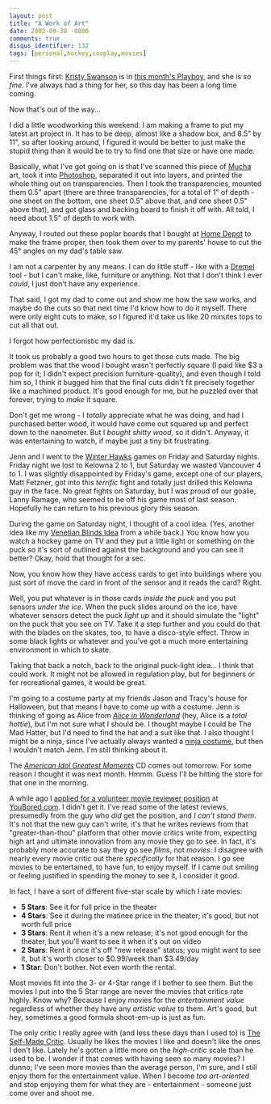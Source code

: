 ```yaml
---
layout: post
title: "A Work of Art"
date: 2002-09-30 -0800
comments: true
disqus_identifier: 132
tags: [personal,hockey,cosplay,movies]
---
```

First things first: [Kristy
Swanson](http://us.imdb.com/Name?Swanson,+Kristy) is in [this month's
Playboy](http://www.playboy.com/magazine/current/), and she is *so
fine*. I've always had a thing for her, so this day has been a long time
coming.

 Now that's out of the way...

 I did a little woodworking this weekend. I am making a frame to put my
latest art project in. It has to be deep, almost like a shadow box, and
8.5" by 11", so after looking around, I figured it would be better to
just make the stupid thing than it would be to try to find one that size
or have one made.

 Basically, what I've got going on is that I've scanned this piece of
[Mucha](http://affiliates.allposters.com/link/redirect.asp?aid=273632&item=290156)
art, took it into
[Photoshop](http://www.adobe.com/products/photoshop/main.html),
separated it out into layers, and printed the whole thing out on
transparencies. Then I took the transparencies, mounted them 0.5" apart
(there are three transparencies, for a total of 1" of depth - one sheet
on the bottom, one sheet 0.5" above that, and one sheet 0.5" above
that), and got glass and backing board to finish it off with. All told,
I need about 1.5" of depth to work with.

 Anyway, I routed out these poplar boards that I bought at [Home
Depot](http://www.homedepot.com/) to make the frame proper, then took
them over to my parents' house to cut the 45° angles on my dad's table
saw.

 I am not a carpenter by any means. I can do little stuff - like with a
[Dremel](http://www.dremel.com) tool - but I can't make, like, furniture
or anything. Not that I don't think I ever *could*, I just don't have
any experience.

 That said, I got my dad to come out and show me how the saw works, and
maybe do the cuts so that next time I'd know how to do it myself. There
were only eight cuts to make, so I figured it'd take us like 20 minutes
tops to cut all that out.

 I forgot how perfectionistic my dad is.

 It took us probably a good two hours to get those cuts made. The big
problem was that the wood I bought wasn't perfectly square (I paid like
\$3 a pop for it; I didn't expect precision furniture-quality), and even
though I told him so, I think it bugged him that the final cuts didn't
fit precisely together like a machined product. It's good enough for me,
but he puzzled over that forever, trying to *make* it square.

 Don't get me wrong - I *totally* appreciate what he was doing, and had
I purchased better wood, it would have come out squared up and perfect
down to the nanometer. But I *bought shitty wood*, so it didn't. Anyway,
it was entertaining to watch, if maybe just a tiny bit frustrating.

 Jenn and I went to the [Winter Hawks](http://www.winterhawks.com) games
on Friday and Saturday nights. Friday night we lost to Kelowna 2 to 1,
but Saturday we wasted Vancouver 4 to 1. I was slightly disappointed by
Friday's game, except one of our players, Matt Fetzner, got into this
*terrific* fight and totally just drilled this Kelowna guy in the face.
No great fights on Saturday, but I was proud of our goalie, Lanny
Ramage, who seemed to be off his game most of last season. Hopefully he
can return to his previous glory this season.

 During the game on Saturday night, I thought of a cool idea. (Yes,
another idea like my [Venetian Blinds
Idea](/archive/2002/09/05/venetian-blinds-idea.aspx) from a while back.)
You know how you watch a hockey game on TV and they put a little light
or something on the puck so it's sort of outlined against the background
and you can see it better? Okay, hold that thought for a sec.

 Now, you know how they have access cards to get into buildings where
you just sort of move the card in front of the sensor and it reads the
card? Right.

 Well, you put whatever is in those cards *inside the puck* and you put
sensors *under the ice*. When the puck slides around on the ice, have
whatever sensors detect the puck *light up* and it should simulate the
"light" on the puck that you see on TV. Take it a step further and you
could do that with the blades on the skates, too, to have a disco-style
effect. Throw in some black lights or whatever and you've got a much
more entertaining environment in which to skate.

 Taking that back a notch, back to the original puck-light idea... I
think that could work. It might not be allowed in regulation play, but
for beginners or for recreational games, it would be great.

 I'm going to a costume party at my friends Jason and Tracy's house for
Halloween, but that means I have to come up with a costume. Jenn is
thinking of going as Alice from [*Alice in
Wonderland*](http://www.amazon.com/exec/obidos/ASIN/B00004R99L/mhsvortex)
(hey, Alice is a *total hottie*), but I'm not sure what I should be. I
thought maybe I could be The Mad Hatter, but I'd need to find the hat
and a suit like that. I also thought I might be a ninja, since I've
actually always wanted a [ninja
costume](http://store.yahoo.com/enjutsukai/ninjauniforms.html), but then
I wouldn't match Jenn. I'm still thinking about it.

 The [*American Idol Greatest
Moments*](http://www.amazon.com/exec/obidos/ASIN/B00006JL4I/mhsvortex)
CD comes out tomorrow. For some reason I thought it was next month.
Hmmm. Guess I'll be hitting the store for that one in the morning.

 A while ago I [applied for a volunteer movie reviewer
position](/archive/2002/09/13/fast-times-at-canby-high.aspx) at
[YouBored.com](http://www.youbored.com). I didn't get it. I've read some
of the latest reviews, presumedly from the guy who *did* get the
position, and *I can't stand them*. It's not that the new guy can't
write, it's that he writes reviews from that "greater-than-thou"
platform that other movie critics write from, expecting high art and
ultimate innovation from any movie they go to see. In fact, it's
probably more accurate to say they go see *films*, not *movies*. I
disagree with nearly every movie critic out there *specifically* for
that reason. I go see movies to be entertained, to have fun, to enjoy
myself. If I came out smiling or feeling justified in spending the money
to see it, I consider it good.

 In fact, I have a sort of different five-star scale by which I rate
movies:

-   **5 Stars**: See it for full price in the theater
-   **4 Stars**: See it during the matinee price in the theater; it's
    good, but not worth full price
-   **3 Stars**: Rent it when it's a new release; it's not good enough
    for the theater, but you'll want to see it when it's out on video
-   **2 Stars**: Rent it once it's off "new release" status; you might
    want to see it, but it's worth closer to \$0.99/week than \$3.49/day
-   **1 Star**: Don't bother. Not even worth the rental.

Most movies fit into the 3- or 4-Star range if I bother to see them. But
the movies I put into the 5 Star range are never the movies that critics
rate highly. Know why? Because I enjoy movies for the *entertainment
value* regardless of whether they have any *artistic value* to them.
Art's good, but hey, sometimes a good formula shoot-em-up is just as
fun.

 The only critic I really agree with (and less these days than I used
to) is [The Self-Made Critic](http://www.brunching.com/). Usually he
likes the movies I like and doesn't like the ones I don't like. Lately
he's gotten a little more on the *high-critic* scale than he used to be.
I wonder if that comes with having seen so many movies? I dunno; I've
seen more movies than the average person, I'm sure, and I still enjoy
them for the entertainment value. When I become *too art-oriented* and
stop enjoying them for what they are - entertainment - someone just come
over and shoot me.

